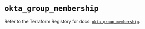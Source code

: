# `okta_group_membership`

Refer to the Terraform Registory for docs: [`okta_group_membership`](https://www.terraform.io/docs/providers/okta/r/group_membership).
